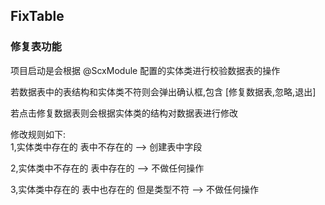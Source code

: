 ## FixTable

### 修复表功能

项目启动是会根据 @ScxModule 配置的实体类进行校验数据表的操作<br>

若数据表中的表结构和实体类不符则会弹出确认框,包含 [修复数据表,忽略,退出]<br>

若点击修复数据表则会根据实体类的结构对数据表进行修改<br>

修改规则如下:<br>
1,实体类中存在的 表中不存在的 --> 创建表中字段<br>

2,实体类中不存在的 表中存在的 --> 不做任何操作<br>

3,实体类中存在的 表中也存在的 但是类型不符 --> 不做任何操作


